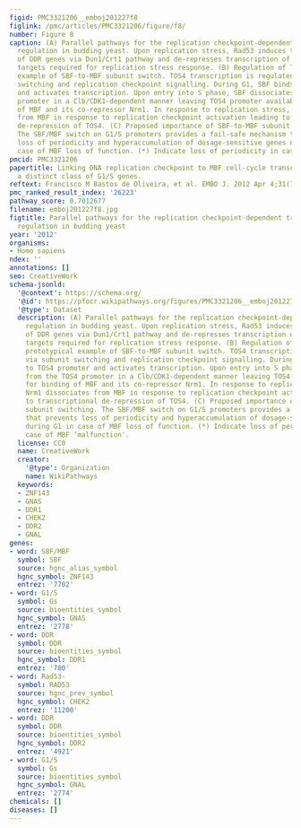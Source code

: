 ```yaml
---
figid: PMC3321206__emboj201227f8
figlink: /pmc/articles/PMC3321206/figure/f8/
number: Figure 8
caption: (A) Parallel pathways for the replication checkpoint-dependent transcriptional
  regulation in budding yeast. Upon replication stress, Rad53 induces the expression
  of DDR genes via Dun1/Crt1 pathway and de-represses transcription of MBF-dependent
  targets required for replication stress response. (B) Regulation of TOS4 as a prototypical
  example of SBF-to-MBF subunit switch. TOS4 transcription is regulated via subunit
  switching and replication checkpoint signalling. During G1, SBF binds to TOS4 promoter
  and activates transcription. Upon entry into S phase, SBF dissociates from the TOS4
  promoter in a Clb/CDK1-dependent manner leaving TOS4 promoter available for binding
  of MBF and its co-repressor Nrm1. In response to replication stress, Nrm1 dissociates
  from MBF in response to replication checkpoint activation leading to transcriptional
  de-repression of TOS4. (C) Proposed importance of SBF-to-MBF subunit switching.
  The SBF/MBF switch on G1/S promoters provides a fail-safe mechanism that prevents
  loss of periodicity and hyperaccumulation of dosage-sensitive genes during G1 in
  case of MBF loss of function. (*) Indicate loss of periodicity in case of MBF ‘malfunction'.
pmcid: PMC3321206
papertitle: Linking DNA replication checkpoint to MBF cell-cycle transcription reveals
  a distinct class of G1/S genes.
reftext: Francisco M Bastos de Oliveira, et al. EMBO J. 2012 Apr 4;31(7):1798-1810.
pmc_ranked_result_index: '26223'
pathway_score: 0.7012677
filename: emboj201227f8.jpg
figtitle: Parallel pathways for the replication checkpoint-dependent transcriptional
  regulation in budding yeast
year: '2012'
organisms:
- Homo sapiens
ndex: ''
annotations: []
seo: CreativeWork
schema-jsonld:
  '@context': https://schema.org/
  '@id': https://pfocr.wikipathways.org/figures/PMC3321206__emboj201227f8.html
  '@type': Dataset
  description: (A) Parallel pathways for the replication checkpoint-dependent transcriptional
    regulation in budding yeast. Upon replication stress, Rad53 induces the expression
    of DDR genes via Dun1/Crt1 pathway and de-represses transcription of MBF-dependent
    targets required for replication stress response. (B) Regulation of TOS4 as a
    prototypical example of SBF-to-MBF subunit switch. TOS4 transcription is regulated
    via subunit switching and replication checkpoint signalling. During G1, SBF binds
    to TOS4 promoter and activates transcription. Upon entry into S phase, SBF dissociates
    from the TOS4 promoter in a Clb/CDK1-dependent manner leaving TOS4 promoter available
    for binding of MBF and its co-repressor Nrm1. In response to replication stress,
    Nrm1 dissociates from MBF in response to replication checkpoint activation leading
    to transcriptional de-repression of TOS4. (C) Proposed importance of SBF-to-MBF
    subunit switching. The SBF/MBF switch on G1/S promoters provides a fail-safe mechanism
    that prevents loss of periodicity and hyperaccumulation of dosage-sensitive genes
    during G1 in case of MBF loss of function. (*) Indicate loss of periodicity in
    case of MBF ‘malfunction'.
  license: CC0
  name: CreativeWork
  creator:
    '@type': Organization
    name: WikiPathways
  keywords:
  - ZNF143
  - GNAS
  - DDR1
  - CHEK2
  - DDR2
  - GNAL
genes:
- word: SBF/MBF
  symbol: SBF
  source: hgnc_alias_symbol
  hgnc_symbol: ZNF143
  entrez: '7702'
- word: G1/S
  symbol: Gs
  source: bioentities_symbol
  hgnc_symbol: GNAS
  entrez: '2778'
- word: DDR
  symbol: DDR
  source: bioentities_symbol
  hgnc_symbol: DDR1
  entrez: '780'
- word: Rad53-
  symbol: RAD53
  source: hgnc_prev_symbol
  hgnc_symbol: CHEK2
  entrez: '11200'
- word: DDR
  symbol: DDR
  source: bioentities_symbol
  hgnc_symbol: DDR2
  entrez: '4921'
- word: G1/S
  symbol: Gs
  source: bioentities_symbol
  hgnc_symbol: GNAL
  entrez: '2774'
chemicals: []
diseases: []
---
```

